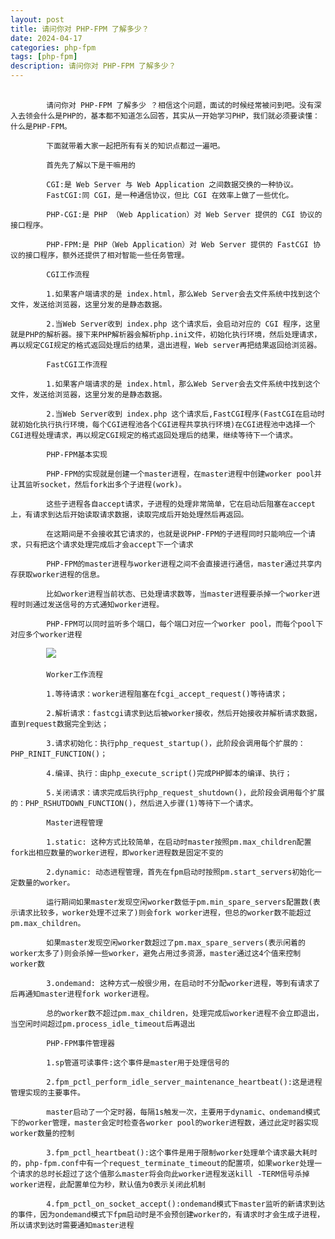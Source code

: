 ```yaml
---
layout: post
title: 请问你对 PHP-FPM 了解多少？
date: 2024-04-17
categories: php-fpm
tags: [php-fpm]
description: 请问你对 PHP-FPM 了解多少？
---
```


<pre>
    <code>
        请问你对 PHP-FPM 了解多少 ？相信这个问题，面试的时候经常被问到吧。没有深入去领会什么是PHP的，基本都不知道怎么回答，其实从一开始学习PHP，我们就必须要读懂：什么是PHP-FPM。

        下面就带着大家一起把所有有关的知识点都过一遍吧。
        
        首先先了解以下是干嘛用的
        
        CGI:是 Web Server 与 Web Application 之间数据交换的一种协议。
        FastCGI:同 CGI，是一种通信协议，但比 CGI 在效率上做了一些优化。
        
        PHP-CGI:是 PHP （Web Application）对 Web Server 提供的 CGI 协议的接口程序。
        
        PHP-FPM:是 PHP（Web Application）对 Web Server 提供的 FastCGI 协议的接口程序，额外还提供了相对智能一些任务管理。
        
        CGI工作流程
        
        1.如果客户端请求的是 index.html，那么Web Server会去文件系统中找到这个文件，发送给浏览器，这里分发的是静态数据。
        
        2.当Web Server收到 index.php 这个请求后，会启动对应的 CGI 程序，这里就是PHP的解析器。接下来PHP解析器会解析php.ini文件，初始化执行环境，然后处理请求，再以规定CGI规定的格式返回处理后的结果，退出进程，Web server再把结果返回给浏览器。
        
        FastCGI工作流程
        
        1.如果客户端请求的是 index.html，那么Web Server会去文件系统中找到这个文件，发送给浏览器，这里分发的是静态数据。
        
        2.当Web Server收到 index.php 这个请求后,FastCGI程序(FastCGI在启动时就初始化执行执行环境，每个CGI进程池各个CGI进程共享执行环境)在CGI进程池中选择一个CGI进程处理请求，再以规定CGI规定的格式返回处理后的结果，继续等待下一个请求。
        
        PHP-FPM基本实现
        
        PHP-FPM的实现就是创建一个master进程，在master进程中创建worker pool并让其监听socket，然后fork出多个子进程(work)。
        
        这些子进程各自accept请求，子进程的处理非常简单，它在启动后阻塞在accept上，有请求到达后开始读取请求数据，读取完成后开始处理然后再返回。
        
        在这期间是不会接收其它请求的，也就是说PHP-FPM的子进程同时只能响应一个请求，只有把这个请求处理完成后才会accept下一个请求
        
        PHP-FPM的master进程与worker进程之间不会直接进行通信，master通过共享内存获取worker进程的信息。
        
        比如worker进程当前状态、已处理请求数等，当master进程要杀掉一个worker进程时则通过发送信号的方式通知worker进程。
        
        PHP-FPM可以同时监听多个端口，每个端口对应一个worker pool，而每个pool下对应多个worker进程

        <img src="https://thinkwei.cn/img/worker.png" />

        Worker工作流程
        
        1.等待请求：worker进程阻塞在fcgi_accept_request()等待请求；
        
        2.解析请求：fastcgi请求到达后被worker接收，然后开始接收并解析请求数据，直到request数据完全到达；
        
        3.请求初始化：执行php_request_startup()，此阶段会调用每个扩展的：PHP_RINIT_FUNCTION()；
        
        4.编译、执行：由php_execute_script()完成PHP脚本的编译、执行；
        
        5.关闭请求：请求完成后执行php_request_shutdown()，此阶段会调用每个扩展的：PHP_RSHUTDOWN_FUNCTION()，然后进入步骤(1)等待下一个请求。
        
        Master进程管理
        
        1.static: 这种方式比较简单，在启动时master按照pm.max_children配置fork出相应数量的worker进程，即worker进程数是固定不变的
        
        2.dynamic: 动态进程管理，首先在fpm启动时按照pm.start_servers初始化一定数量的worker。
        
        运行期间如果master发现空闲worker数低于pm.min_spare_servers配置数(表示请求比较多，worker处理不过来了)则会fork worker进程，但总的worker数不能超过pm.max_children。
        
        如果master发现空闲worker数超过了pm.max_spare_servers(表示闲着的worker太多了)则会杀掉一些worker，避免占用过多资源，master通过这4个值来控制worker数
        
        3.ondemand: 这种方式一般很少用，在启动时不分配worker进程，等到有请求了后再通知master进程fork worker进程。
        
        总的worker数不超过pm.max_children，处理完成后worker进程不会立即退出，当空闲时间超过pm.process_idle_timeout后再退出
        
        PHP-FPM事件管理器
        
        1.sp管道可读事件:这个事件是master用于处理信号的
        
        2.fpm_pctl_perform_idle_server_maintenance_heartbeat():这是进程管理实现的主要事件。
        
        master启动了一个定时器，每隔1s触发一次，主要用于dynamic、ondemand模式下的worker管理，master会定时检查各worker pool的worker进程数，通过此定时器实现worker数量的控制
        
        3.fpm_pctl_heartbeat():这个事件是用于限制worker处理单个请求最大耗时的，php-fpm.conf中有一个request_terminate_timeout的配置项，如果worker处理一个请求的总时长超过了这个值那么master将会向此worker进程发送kill -TERM信号杀掉worker进程，此配置单位为秒，默认值为0表示关闭此机制
        
        4.fpm_pctl_on_socket_accept():ondemand模式下master监听的新请求到达的事件，因为ondemand模式下fpm启动时是不会预创建worker的，有请求时才会生成子进程，所以请求到达时需要通知master进程
    </code> 
</pre>

